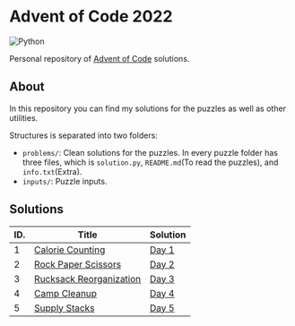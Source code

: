 # Advent of Code 2022

![Python](https://img.shields.io/badge/python-3670A0?style=for-the-badge&logo=python&logoColor=ffdd54)

Personal repository of [Advent of Code](https://adventofcode.com/2022) solutions.

## About
In this repository you can find my solutions for the puzzles as well as other utilities.

Structures is separated into two folders:
* `problems/`: Clean solutions for the puzzles. In every puzzle folder has three files, which is `solution.py`, `README.md`(To read the
puzzles), and `info.txt`(Extra).
* `inputs/`: Puzzle inputs.

## Solutions
| ID. | Title | Solution |
|---| ----- | -------- |
|1|[Calorie Counting](https://adventofcode.com/2022/day/1)|[Day 1](./problems/day1/solution.py)|
|2|[Rock Paper Scissors](https://adventofcode.com/2022/day/2)|[Day 2](./problems/day2/solution.py)|
|3|[Rucksack Reorganization](https://adventofcode.com/2022/day/3)|[Day 3](./problems/day3/solution.py)|
|4|[Camp Cleanup](https://adventofcode.com/2022/day/4)|[Day 4](./problems/day4/solution.py)|
|5|[Supply Stacks](https://adventofcode.com/2022/day/5)|[Day 5](./problems/day5/solution.py)|